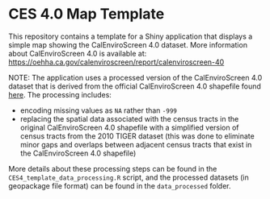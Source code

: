 # CES 4.0 Map Template

This repository contains a template for a Shiny application that displays a simple map showing the CalEnviroScreen 4.0 dataset. More information about CalEnviroScreen 4.0 is available at: <https://oehha.ca.gov/calenviroscreen/report/calenviroscreen-40>

NOTE: The application uses a processed version of the CalEnviroScreen 4.0 dataset that is derived from the official CalEnviroScreen 4.0 shapefile found [here](https://oehha.ca.gov/media/downloads/calenviroscreen/document/calenviroscreen40shpf2021shp.zip). The processing includes:

-   encoding missing values as `NA` rather than `-999`
-   replacing the spatial data associated with the census tracts in the original CalEnviroScreen 4.0 shapefile with a simplified version of census tracts from the 2010 TIGER dataset (this was done to eliminate minor gaps and overlaps between adjacent census tracts that exist in the CalEnviroScreen 4.0 shapefile)

More details about these processing steps can be found in the `CES4_template_data_processing.R` script, and the processed datasets (in geopackage file format) can be found in the `data_processed` folder.
